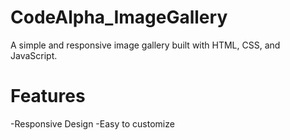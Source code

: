 # CodeAlpha_ImageGallery
A simple and responsive image gallery built with HTML, CSS, and JavaScript.
# Features
-Responsive Design
-Easy to customize

